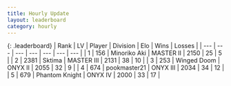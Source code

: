 ```yaml
---
title: Hourly Update
layout: leaderboard
category: hourly
---
```


{: .leaderboard}
| Rank | LV | Player | Division | Elo | Wins | Losses |
| --- | --- | --- | --- | --- | --- | --- |
| <span data-change="0">1</span> | 156 | <span title="ID: 456466">Minoriko Aki</span> | MASTER II | <span data-change="0">2150</span> | <span data-change="0">25</span> | <span data-change="0">5</span> |
| <span data-change="0">2</span> | 2381 | <span title="ID: 353063">Sktima</span> | MASTER III | <span data-change="5">2131</span> | <span data-change="2">38</span> | <span data-change="2">10</span> |
| <span data-change="0">3</span> | 253 | <span title="ID: 744396">Winged Doom</span> | ONYX II | <span data-change="0">2055</span> | <span data-change="0">32</span> | <span data-change="0">9</span> |
| <span data-change="0">4</span> | 674 | <span title="ID: 652474">pookmaster21</span> | ONYX III | <span data-change="0">2034</span> | <span data-change="0">34</span> | <span data-change="0">12</span> |
| <span data-change="0">5</span> | 679 | <span title="ID: 742939">Phantom Knight</span> | ONYX IV | <span data-change="0">2000</span> | <span data-change="2">33</span> | <span data-change="2">17</span> |
